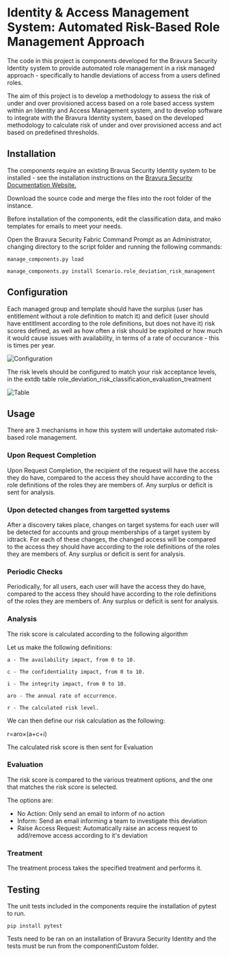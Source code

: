 
# Identity &amp; Access Management System: Automated Risk-Based Role Management Approach

The code in this project is components developed for the Bravura Security Identity system to provide automated role management in a risk managed approach - specifically to handle deviations of access from a users defined roles.

The aim of this project is to develop a methodology to assess the risk of under and over provisioned access based on a role based access system within an Identity and Access Management system, and to develop software to integrate with the Bravura Identity system, based on the developed methodology to calculate risk of under and over provisioned access and act based on predefined thresholds.

## Installation

The components require an existing Bravua Security Identity system to be installed - see the installation instructions on the [Bravura Security Documentation Website.](https://bravurasecuritydocs.com/#/home/Installing_the_Bravura_Security_Fabric_server_software/10/11)

Download the source code and merge the files into the root folder of the instance.

Before installation of the components, edit the classification data, and mako templates for emails to meet your needs.

Open the Bravura Security Fabric Command Prompt as an Administrator, changing directory to the script folder and running the following commands:

`manage_components.py load`

`manage_components.py install Scenario.role_deviation_risk_management`

## Configuration

Each managed group and template should have the surplus (user has entitlement without a role definition to match it) and deficit (user should have entitlment according to the role definitions, but does not have it) risk scores defined, as well as how often a risk should be exploited or how much it would cause issues with availability, in terms of a rate of occurance - this is times per year.

![Configuration](https://i.ibb.co/MsP0fhc/screenshot.png)

The risk levels should be configured to match your risk acceptance levels, in the extdb table role_deviation_risk_classification_evaluation_treatment

![Table](https://i.ibb.co/LZS2pdd/Capture-Table.png)

## Usage

There are 3 mechanisms in how this system will undertake automated risk-based role management.

### Upon Request Completion

Upon Request Completion, the recipient of the request will have the access they do have, compared to the access they should have according to the role definitions of the roles they are members of. Any surplus or deficit is sent for analysis.

### Upon detected changes from targetted systems

After a discovery takes place, changes on target systems for each user will be detected for accounts and group memberships of a target system by idtrack. For each of these changes, the changed access will be compared to the access they should have according to the role definitions of the roles they are members of. Any surplus or deficit is sent for analysis.

### Periodic Checks

Periodically, for all users, each user will have the access they do have, compared to the access they should have according to the role definitions of the roles they are members of. Any surplus or deficit is sent for analysis.

### Analysis

The risk score is calculated according to the following algorithm

Let us make the following definitions:

	a - The availability impact, from 0 to 10.

	c - The confidentiality impact, from 0 to 10.

	i - The integrity impact, from 0 to 10.
 
	aro - The annual rate of occurrence.    

	r - The calculated risk level. 

We can then define our risk calculation as the following:

r=aro×(a+c+i)

The calculated risk score is then sent for Evaluation

### Evaluation

The risk score is compared to the various treatment options, and the one that matches the risk score is selected.

The options are:

- No Action: Only send an email to inform of no action
- Inform: Send an email informing a team to investigate this deviation
- Raise Access Request: Automatically raise an access request to add/remove access according to it's deviation

### Treatment

The treatment process takes the specified treatment and performs it.

## Testing

The unit tests included in the components require the installation of pytest to run.

`pip install pytest`

Tests need to be ran on an installation of Bravura Security Identity and the tests must be run from the component\Custom folder.
